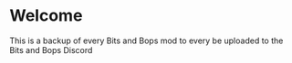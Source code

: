 # Welcome
This is a backup of every Bits and Bops mod to every be uploaded to the Bits and Bops Discord
